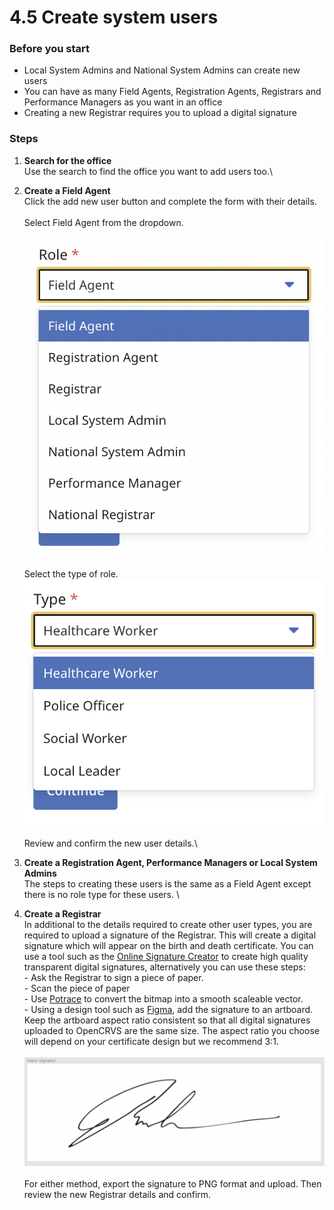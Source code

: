 # 4.5 Create system users

### Before you start

* Local System Admins and National System Admins can create new users
* You can have as many Field Agents, Registration Agents, Registrars and Performance Managers as you want in an office
* Creating a new Registrar requires you to upload a digital signature

### Steps

1. **Search for the office**\
   Use the search to find the office you want to add users too.\

2. **Create a Field Agent**\
   Click the add new user button and complete the form with their details. \
   \
   Select Field Agent from the dropdown. \
   \
   ![](<../../.gitbook/assets/image (17).png>)\
   \
   Select the type of role.\
   ![](<../../.gitbook/assets/image (14).png>)\
   \
   Review and confirm the new user details.\

3. **Create a Registration Agent, Performance Managers or Local System Admins**\
   The steps to creating these users is the same as a Field Agent except there is no role type for these users. \

4. **Create a Registrar**\
   In additional to the details required to create other user types, you are required to upload a signature of the Registrar. This will create a digital signature which will appear on the birth and death certificate. You can use a tool such as the [Online Signature Creator](http://www.onlinesignaturecreator.com/) to create high quality transparent digital signatures, alternatively you can use these steps:\
   \- Ask the Registrar to sign a piece of paper. \
   \- Scan the piece of paper\
   \- Use [Potrace](http://potrace.sourceforge.net/) to convert the bitmap into a smooth scaleable vector.\
   \- Using a design tool such as [Figma](https://www.figma.com), add the signature to an artboard. Keep the artboard aspect ratio consistent so that all digital signatures uploaded to OpenCRVS are the same size. The aspect ratio you choose will depend on your certificate design but we recommend 3:1. \
   \
   ![](<../../.gitbook/assets/image (42).png>)\
   \
   For either method, export the signature to PNG format and upload. Then review the new Registrar details and confirm.
